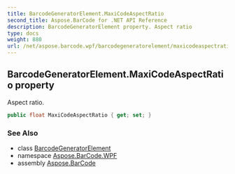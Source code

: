 ```yaml
---
title: BarcodeGeneratorElement.MaxiCodeAspectRatio
second_title: Aspose.BarCode for .NET API Reference
description: BarcodeGeneratorElement property. Aspect ratio
type: docs
weight: 880
url: /net/aspose.barcode.wpf/barcodegeneratorelement/maxicodeaspectratio/
---
```

## BarcodeGeneratorElement.MaxiCodeAspectRatio property

Aspect ratio.

```csharp
public float MaxiCodeAspectRatio { get; set; }
```

### See Also

* class [BarcodeGeneratorElement](../)
* namespace [Aspose.BarCode.WPF](../../barcodegeneratorelement/)
* assembly [Aspose.BarCode](../../../)


